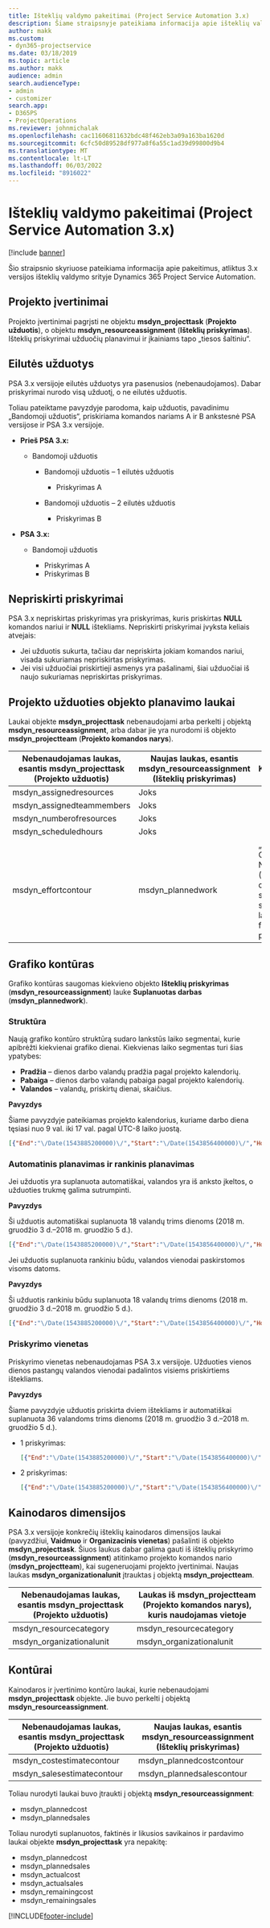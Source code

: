```yaml
---
title: Išteklių valdymo pakeitimai (Project Service Automation 3.x)
description: Šiame straipsnyje pateikiama informacija apie išteklių valdymo srities pakeitimus.
author: makk
ms.custom:
- dyn365-projectservice
ms.date: 03/18/2019
ms.topic: article
ms.author: makk
audience: admin
search.audienceType:
- admin
- customizer
search.app:
- D365PS
- ProjectOperations
ms.reviewer: johnmichalak
ms.openlocfilehash: cac11606811632bdc48f462eb3a09a163ba1620d
ms.sourcegitcommit: 6cfc50d89528df977a8f6a55c1ad39d99800d9b4
ms.translationtype: MT
ms.contentlocale: lt-LT
ms.lasthandoff: 06/03/2022
ms.locfileid: "8916022"
---
```

# <a name="resource-management-changes-project-service-automation-3x"></a>Išteklių valdymo pakeitimai (Project Service Automation 3.x)

[!include [banner](../../includes/psa-now-project-operations.md)]

Šio straipsnio skyriuose pateikiama informacija apie pakeitimus, atliktus 3.x versijos išteklių valdymo srityje Dynamics 365 Project Service Automation.

## <a name="project-estimates"></a>Projekto įvertinimai

Projekto įvertinimai pagrįsti ne objektu **msdyn\_projecttask** (**Projekto užduotis**), o objektu **msdyn\_resourceassignment** (**Išteklių priskyrimas**). Išteklių priskyrimai užduočių planavimui ir įkainiams tapo „tiesos šaltiniu“.

## <a name="line-tasks"></a>Eilutės užduotys

PSA 3.x versijoje eilutės užduotys yra pasenusios (nebenaudojamos). Dabar priskyrimai nurodo visą užduotį, o ne eilutės užduotis.

Toliau pateiktame pavyzdyje parodoma, kaip užduotis, pavadinimu „Bandomoji užduotis“, priskiriama komandos nariams A ir B ankstesnė PSA versijose ir PSA 3.x versijoje.

- **Prieš PSA 3.x:**

    - Bandomoji užduotis

        - Bandomoji užduotis – 1 eilutės užduotis

            - Priskyrimas A

        - Bandomoji užduotis – 2 eilutės užduotis

            - Priskyrimas B

- **PSA 3.x:**

    - Bandomoji užduotis

        - Priskyrimas A
        - Priskyrimas B

## <a name="unassigned-assignment"></a>Nepriskirti priskyrimai

PSA 3.x nepriskirtas priskyrimas yra priskyrimas, kuris priskirtas **NULL** komandos nariui ir **NULL** ištekliams. Nepriskirti priskyrimai įvyksta keliais atvejais:

- Jei užduotis sukurta, tačiau dar nepriskirta jokiam komandos nariui, visada sukuriamas nepriskirtas priskyrimas. 
- Jei visi užduočiai priskirtieji asmenys yra pašalinami, šiai užduočiai iš naujo sukuriamas nepriskirtas priskyrimas.

## <a name="scheduling-fields-on-the-project-task-entity"></a>Projekto užduoties objekto planavimo laukai

Laukai objekte **msdyn\_projecttask** nebenaudojami arba perkelti į objektą **msdyn\_resourceassignment**, arba dabar jie yra nurodomi iš objekto **msdyn\_projectteam** (**Projekto komandos narys**).

| Nebenaudojamas laukas, esantis msdyn\_projecttask (Projekto užduotis) | Naujas laukas, esantis msdyn\_resourceassignment (Išteklių priskyrimas) | Komentaras |
|---|---|---|
| msdyn\_assignedresources | Joks | |
| msdyn\_assignedteammembers | Joks | |
| msdyn\_numberofresources | Joks | |
| msdyn\_scheduledhours | Joks | |
| msdyn\_effortcontour | msdyn\_plannedwork | „JavaScript Object Notation“ (JSON) duomenų struktūros saugomos lauke, formatas pakeistas. |

## <a name="schedule-contour"></a>Grafiko kontūras

Grafiko kontūras saugomas kiekvieno objekto **Išteklių priskyrimas** (**msdyn\_resourceassignment**) lauke **Suplanuotas darbas** (**msdyn\_plannedwork**).

### <a name="structure"></a>Struktūra

Naują grafiko kontūro struktūrą sudaro lankstūs laiko segmentai, kurie apibrėžti kiekvienai grafiko dienai. Kiekvienas laiko segmentas turi šias ypatybes:

- **Pradžia** – dienos darbo valandų pradžia pagal projekto kalendorių.
- **Pabaiga** – dienos darbo valandų pabaiga pagal projekto kalendorių.
- **Valandos** – valandų, priskirtų dienai, skaičius.

**Pavyzdys**

Šiame pavyzdyje pateikiamas projekto kalendorius, kuriame darbo diena tęsiasi nuo 9 val. iki 17 val. pagal UTC-8 laiko juostą.

```json
[{"End":"\/Date(1543885200000)\/","Start":"\/Date(1543856400000)\/","Hours":8},{"End":"\/Date(1543971600000)\/","Start":"\/Date(1543942800000)\/","Hours":8},{"End":"\/Date(1544058000000)\/","Start":"\/Date(1544029200000)\/","Hours":2}]
```

### <a name="auto-scheduling-and-manual-scheduling"></a>Automatinis planavimas ir rankinis planavimas

Jei užduotis yra suplanuota automatiškai, valandos yra iš anksto įkeltos, o užduoties trukmę galima sutrumpinti.

**Pavyzdys**

Ši užduotis automatiškai suplanuota 18 valandų trims dienoms (2018 m. gruodžio 3 d.–2018 m. gruodžio 5 d.).

```json
[{"End":"\/Date(1543885200000)\/","Start":"\/Date(1543856400000)\/","Hours":8},{"End":"\/Date(1543971600000)\/","Start":"\/Date(1543942800000)\/","Hours":8},{"End":"\/Date(1544058000000)\/","Start":"\/Date(1544029200000)\/","Hours":2}]
```

Jei užduotis suplanuota rankiniu būdu, valandos vienodai paskirstomos visoms datoms.

**Pavyzdys**

Ši užduotis rankiniu būdu suplanuota 18 valandų trims dienoms (2018 m. gruodžio 3 d.–2018 m. gruodžio 5 d.).

```json
[{"End":"\/Date(1543885200000)\/","Start":"\/Date(1543856400000)\/","Hours":6},{"End":"\/Date(1543971600000)\/","Start":"\/Date(1543942800000)\/","Hours":6},{"End":"\/Date(1544058000000)\/","Start":"\/Date(1544029200000)\/","Hours":6}]
```

### <a name="assignment-unit"></a>Priskyrimo vienetas

Priskyrimo vienetas nebenaudojamas PSA 3.x versijoje. Užduoties vienos dienos pastangų valandos vienodai padalintos visiems priskirtiems ištekliams.

**Pavyzdys**

Šiame pavyzdyje užduotis priskirta dviem ištekliams ir automatiškai suplanuota 36 valandoms trims dienoms (2018 m. gruodžio 3 d.–2018 m. gruodžio 5 d.).

- 1 priskyrimas:

    ```json
    [{"End":"\/Date(1543885200000)\/","Start":"\/Date(1543856400000)\/","Hours":8},{"End":"\/Date(1543971600000)\/","Start":"\/Date(1543942800000)\/","Hours":8},{"End":"\/Date(1544058000000)\/","Start":"\/Date(1544029200000)\/","Hours":2}]
    ```

- 2 priskyrimas:

    ```json
    [{"End":"\/Date(1543885200000)\/","Start":"\/Date(1543856400000)\/","Hours":8},{"End":"\/Date(1543971600000)\/","Start":"\/Date(1543942800000)\/","Hours":8},{"End":"\/Date(1544058000000)\/","Start":"\/Date(1544029200000)\/","Hours":2}]
    ```

## <a name="pricing-dimensions"></a>Kainodaros dimensijos

PSA 3.x versijoje konkrečių išteklių kainodaros dimensijos laukai (pavyzdžiui, **Vaidmuo** ir **Organizacinis vienetas**) pašalinti iš objekto **msdyn\_projecttask**. Šiuos laukus dabar galima gauti iš išteklių priskyrimo (**msdyn\_resourceassignment**) atitinkamo projekto komandos nario (**msdyn\_projectteam**), kai sugeneruojami projekto įvertinimai. Naujas laukas **msdyn\_organizationalunit** įtrauktas į objektą **msdyn\_projectteam**.

| Nebenaudojamas laukas, esantis msdyn\_projecttask (Projekto užduotis) | Laukas iš msdyn\_projectteam (Projekto komandos narys), kuris naudojamas vietoje |
|---|---|
| msdyn\_resourcecategory | msdyn\_resourcecategory |
| msdyn\_organizationalunit | msdyn\_organizationalunit |

## <a name="contours"></a>Kontūrai

Kainodaros ir įvertinimo kontūro laukai, kurie nebenaudojami **msdyn\_projecttask** objekte. Jie buvo perkelti į objektą **msdyn\_resourceassignment**.

| Nebenaudojamas laukas, esantis msdyn\_projecttask (Projekto užduotis) | Naujas laukas, esantis msdyn\_resourceassignment (Išteklių priskyrimas) |
|---|---|
| msdyn\_costestimatecontour | msdyn\_plannedcostcontour |
| msdyn\_salesestimatecontour | msdyn\_plannedsalescontour |

Toliau nurodyti laukai buvo įtraukti į objektą **msdyn\_resourceassignment**:

* msdyn\_plannedcost
* msdyn\_plannedsales

Toliau nurodyti suplanuotos, faktinės ir likusios savikainos ir pardavimo laukai objekte **msdyn\_projecttask** yra nepakitę:

* msdyn\_plannedcost
* msdyn\_plannedsales
* msdyn\_actualcost
* msdyn\_actualsales
* msdyn\_remainingcost
* msdyn\_remainingsales


[!INCLUDE[footer-include](../../includes/footer-banner.md)]
